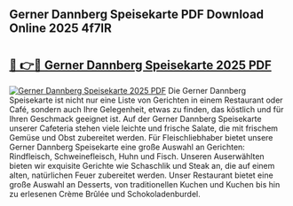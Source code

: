 ## Gerner Dannberg Speisekarte PDF Download Online 2025 4f7IR

# <h2><a href="http://gc8gve.nevu.top/?p=Gerner+Dannberg+Speisekarte">🔗 👉🔴 Gerner Dannberg Speisekarte 2025 PDF</a></h2>

[![Gerner Dannberg Speisekarte 2025 PDF](https://i.imgur.com/dBaPXMq.png)](http://gc8gve.nevu.top/?p=Gerner+Dannberg+Speisekarte)
Die Gerner Dannberg Speisekarte ist nicht nur eine Liste von Gerichten in einem Restaurant oder Café, sondern auch Ihre Gelegenheit, etwas zu finden, das köstlich und für Ihren Geschmack geeignet ist. Auf der Gerner Dannberg Speisekarte unserer Cafeteria stehen viele leichte und frische Salate, die mit frischem Gemüse und Obst zubereitet werden. Für Fleischliebhaber bietet unsere Gerner Dannberg Speisekarte eine große Auswahl an Gerichten: Rindfleisch, Schweinefleisch, Huhn und Fisch. Unseren Auserwählten bieten wir exquisite Gerichte wie Schaschlik und Steak an, die auf einem alten, natürlichen Feuer zubereitet werden. Unser Restaurant bietet eine große Auswahl an Desserts, von traditionellen Kuchen und Kuchen bis hin zu erlesenen Crème Brûlée und Schokoladenburdel.
